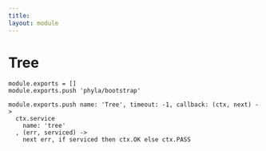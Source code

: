 ```yaml
---
title: 
layout: module
---
```


# Tree

    module.exports = []
    module.exports.push 'phyla/bootstrap'

    module.exports.push name: 'Tree', timeout: -1, callback: (ctx, next) ->
      ctx.service
        name: 'tree'
      , (err, serviced) ->
        next err, if serviced then ctx.OK else ctx.PASS
